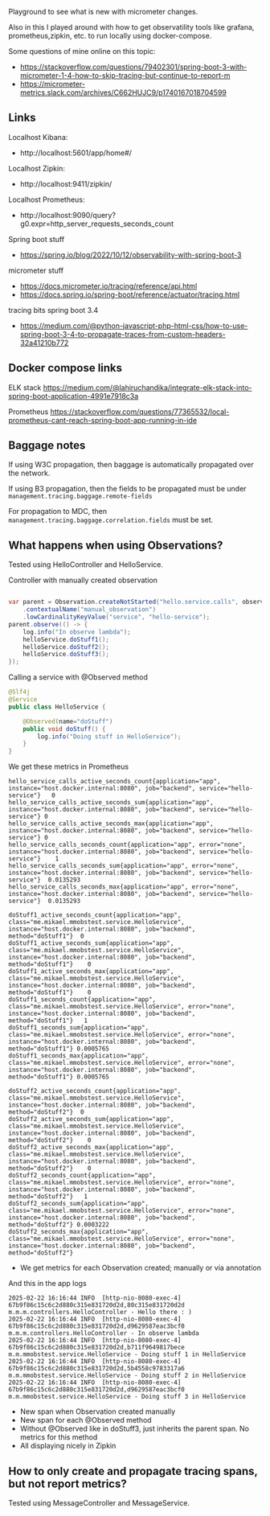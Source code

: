 
Playground to see what is new with micrometer changes.

Also in this I played around with how to get observatility tools like grafana, prometheus,zipkin, etc. to run locally using docker-compose.


Some questions of mine online on this topic:
- https://stackoverflow.com/questions/79402301/spring-boot-3-with-micrometer-1-4-how-to-skip-tracing-but-continue-to-report-m
- https://micrometer-metrics.slack.com/archives/C662HUJC9/p1740167018704599


## Links

Localhost Kibana: 
- http://localhost:5601/app/home#/

Localhost Zipkin: 
- http://localhost:9411/zipkin/

Localhost Prometheus: 
- http://localhost:9090/query?g0.expr=http_server_requests_seconds_count

Spring boot stuff
- https://spring.io/blog/2022/10/12/observability-with-spring-boot-3

micrometer stuff
- https://docs.micrometer.io/tracing/reference/api.html
- https://docs.spring.io/spring-boot/reference/actuator/tracing.html

tracing bits spring boot 3.4
- https://medium.com/@python-javascript-php-html-css/how-to-use-spring-boot-3-4-to-propagate-traces-from-custom-headers-32a41210b772

## Docker compose  links

ELK stack
https://medium.com/@lahiruchandika/integrate-elk-stack-into-spring-boot-application-4991e7918c3a

Prometheus
https://stackoverflow.com/questions/77365532/local-prometheus-cant-reach-spring-boot-app-running-in-ide


## Baggage notes

If using W3C propagation, then baggage is automatically propagated over the network.

If using B3 propagation, then the fields to be propagated must be under `management.tracing.baggage.remote-fields`

For propagation to MDC, then `management.tracing.baggage.correlation.fields` must be set.


## What happens when using Observations?

Tested using HelloController and HelloService.

Controller with manually created observation 
```java

var parent = Observation.createNotStarted("hello.service.calls", observationRegistry)
    .contextualName("manual_observation")
    .lowCardinalityKeyValue("service", "hello-service");
parent.observe(() -> {
    log.info("In observe lambda");
    helloService.doStuff1();
    helloService.doStuff2();
    helloService.doStuff3();
});
```

Calling a service with @Observed method
```java
@Slf4j
@Service
public class HelloService {

    @Observed(name="doStuff")
    public void doStuff() {
        log.info("Doing stuff in HelloService");
    }
}
```


We get these metrics in Prometheus
```
hello_service_calls_active_seconds_count{application="app", instance="host.docker.internal:8080", job="backend", service="hello-service"}	0
hello_service_calls_active_seconds_sum{application="app", instance="host.docker.internal:8080", job="backend", service="hello-service"}	0
hello_service_calls_active_seconds_max{application="app", instance="host.docker.internal:8080", job="backend", service="hello-service"}	0
hello_service_calls_seconds_count{application="app", error="none", instance="host.docker.internal:8080", job="backend", service="hello-service"}	1
hello_service_calls_seconds_sum{application="app", error="none", instance="host.docker.internal:8080", job="backend", service="hello-service"}	0.0135293
hello_service_calls_seconds_max{application="app", error="none", instance="host.docker.internal:8080", job="backend", service="hello-service"}	0.0135293

doStuff1_active_seconds_count{application="app", class="me.mikael.mmobstest.service.HelloService", instance="host.docker.internal:8080", job="backend", method="doStuff1"}	0
doStuff1_active_seconds_sum{application="app", class="me.mikael.mmobstest.service.HelloService", instance="host.docker.internal:8080", job="backend", method="doStuff1"}	0
doStuff1_active_seconds_max{application="app", class="me.mikael.mmobstest.service.HelloService", instance="host.docker.internal:8080", job="backend", method="doStuff1"}	0
doStuff1_seconds_count{application="app", class="me.mikael.mmobstest.service.HelloService", error="none", instance="host.docker.internal:8080", job="backend", method="doStuff1"}	1
doStuff1_seconds_sum{application="app", class="me.mikael.mmobstest.service.HelloService", error="none", instance="host.docker.internal:8080", job="backend", method="doStuff1"}	0.0005765
doStuff1_seconds_max{application="app", class="me.mikael.mmobstest.service.HelloService", error="none", instance="host.docker.internal:8080", job="backend", method="doStuff1"}	0.0005765

doStuff2_active_seconds_count{application="app", class="me.mikael.mmobstest.service.HelloService", instance="host.docker.internal:8080", job="backend", method="doStuff2"}	0
doStuff2_active_seconds_sum{application="app", class="me.mikael.mmobstest.service.HelloService", instance="host.docker.internal:8080", job="backend", method="doStuff2"}	0
doStuff2_active_seconds_max{application="app", class="me.mikael.mmobstest.service.HelloService", instance="host.docker.internal:8080", job="backend", method="doStuff2"}	0
doStuff2_seconds_count{application="app", class="me.mikael.mmobstest.service.HelloService", error="none", instance="host.docker.internal:8080", job="backend", method="doStuff2"}	1
doStuff2_seconds_sum{application="app", class="me.mikael.mmobstest.service.HelloService", error="none", instance="host.docker.internal:8080", job="backend", method="doStuff2"}	0.0003222
doStuff2_seconds_max{application="app", class="me.mikael.mmobstest.service.HelloService", error="none", instance="host.docker.internal:8080", job="backend", method="doStuff2"}
```
- We get metrics for each Observation created; manually or via annotation


And this in the app logs
```
2025-02-22 16:16:44 INFO  [http-nio-8080-exec-4] 67b9f86c15c6c2d880c315e831720d2d,80c315e831720d2d m.m.m.controllers.HelloController - Hello there : )
2025-02-22 16:16:44 INFO  [http-nio-8080-exec-4] 67b9f86c15c6c2d880c315e831720d2d,d9629587eac3bcf0 m.m.m.controllers.HelloController - In observe lambda
2025-02-22 16:16:44 INFO  [http-nio-8080-exec-4] 67b9f86c15c6c2d880c315e831720d2d,b711f9649817bece m.m.mmobstest.service.HelloService - Doing stuff 1 in HelloService
2025-02-22 16:16:44 INFO  [http-nio-8080-exec-4] 67b9f86c15c6c2d880c315e831720d2d,5b4558c9783317a6 m.m.mmobstest.service.HelloService - Doing stuff 2 in HelloService
2025-02-22 16:16:44 INFO  [http-nio-8080-exec-4] 67b9f86c15c6c2d880c315e831720d2d,d9629587eac3bcf0 m.m.mmobstest.service.HelloService - Doing stuff 3 in HelloService
```
- New span when Observation created manually
- New span for each @Observed method
- Without @Observed like in doStuff3, just inherits the parent span. No metrics for this method
- All displaying nicely in Zipkin

## How to only create and propagate tracing spans, but not report metrics?

Tested using MessageController and MessageService.

